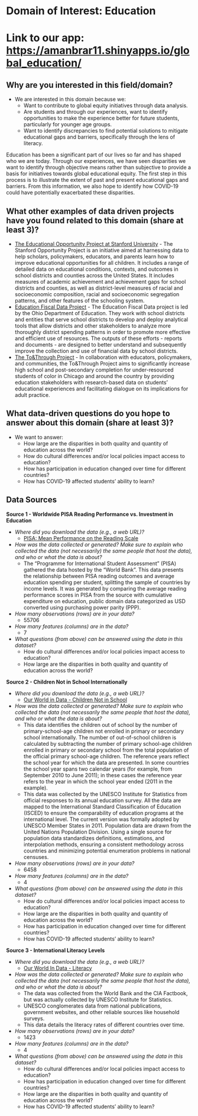 # **Domain of Interest: Education**

# **Link to our app: https://amanbrar11.shinyapps.io/global_education/**

## Why are you interested in this field/domain?
- We are interested in this domain because we:
    - Want to contribute to global equity initiatives through data analysis.
    - Are students and through our experiences, want to identify opportunities to make the experience better for future students, particularly for younger age groups.
    - Want to identify discrepancies to find potential solutions to mitigate educational gaps and barriers, specifically through the lens of literacy.

Education has been a significant part of our lives so far and has shaped who we are today. Through our experiences, we have seen disparities we want to identify through objective means rather than subjective to provide a basis for initiatives towards global educational equity. The first step in this process is to illustrate the extent of past and present educational gaps and barriers. From this information, we also hope to identify how COVID-19 could have potentially exacerbated these disparities.

## What other examples of data driven projects have you found related to this domain (share at least 3)?

- [The Educational Opportunity Project at Stanford University](https://edopportunity.org/)
      - The Stanford Opportunity Project is an initiative aimed at harnessing data to help scholars, policymakers, educators, and parents learn how to improve educational opportunities for all children. It includes a range of detailed data on educational conditions, contexts, and outcomes in school districts and counties across the United States. It includes measures of academic achievement and achievement gaps for school districts and counties, as well as district-level measures of racial and socioeconomic composition, racial and socioeconomic segregation patterns, and other features of the schooling system.
- [Education Fiscal Data Project](https://education.ohio.gov/Topics/Finance-and-Funding/Finance-Related-Data/Education-Fiscal-Data-Project)
      - The Education Fiscal Data project is led by the Ohio Department of Education. They work with school districts and entities that serve school districts to develop and deploy analytical tools that allow districts and other stakeholders to analyze more thoroughly district spending patterns in order to promote more effective and efficient use of resources. The outputs of these efforts - reports and documents - are designed to better understand and subsequently improve the collection and use of financial data by school districts.
- [The To&Through Project](https://toandthrough.uchicago.edu/)
      - In collaboration with educators, policymakers, and communities, the To&Through Project aims to significantly increase high school and post-secondary completion for under-resourced students of color in Chicago and around the country by providing education stakeholders with research-based data on students’ educational experiences and facilitating dialogue on its implications for adult practice.

## What data-driven questions do you hope to answer about this domain (share at least 3)?

- We want to answer:
    - How large are the disparities in both quality and quantity of education across the world?
    - How do cultural differences and/or local policies impact access to education?
    - How has participation in education changed over time for different countries?
    - How has COVID-19 affected students’ ability to learn?

## Data Sources
**Source 1 - Worldwide PISA Reading Performance vs. Investment in Education**
- _Where did you download the data (e.g., a web URL)?_
  - [PISA: Mean Performance on the Reading Scale](https://ourworldindata.org/financing-education)
- _How was the data collected or generated? Make sure to explain who collected the data (not necessarily) the same people that host the data), and who or what the data is about?_
  - The “Programme for International Student Assessment” (PISA) gathered the data hosted by the “World Bank”. This data presents the relationship between PISA reading outcomes and average education spending per student, splitting the sample of countries by income levels. It was generated by comparing the average reading performance scores in PISA from the source with cumulative expenditure on education, public domain data categorized as USD converted using purchasing power parity (PPP).
- _How many observations (rows) are in your data?_
  - 55706
- _How many features (columns) are in the data?_
  - 7
- _What questions (from above) can be answered using the data in this dataset?_
  - How do cultural differences and/or local policies impact access to education?
  - How large are the disparities in both quality and quantity of education across the world?


**Source 2 - Children Not in School Internationally**
- _Where did you download the data (e.g., a web URL)?_
  - [Our World in Data - Children Not in School](https://ourworldindata.org/children-not-in-school)
- _How was the data collected or generated? Make sure to explain who collected the data (not necessarily the same people that host the data), and who or what the data is about?_
  - This data identifies the children out of school by the number of primary-school-age children not enrolled in primary or secondary school internationally. The number of out-of-school children is calculated by subtracting the number of primary school-age children enrolled in primary or secondary school from the total population of the official primary school-age children. The reference years reflect the school year for which the data are presented. In some countries the school year spans two calendar years (for example, from September 2010 to June 2011); in these cases the reference year refers to the year in which the school year ended (2011 in the example).
  - This data was collected by the UNESCO Institute for Statistics from official responses to its annual education survey. All the data are mapped to the International Standard Classification of Education (ISCED) to ensure the comparability of education programs at the international level. The current version was formally adopted by UNESCO Member States in 2011. Population data are drawn from the United Nations Population Division. Using a single source for population data standardizes definitions, estimations, and interpolation methods, ensuring a consistent methodology across countries and minimizing potential enumeration problems in national censuses.
- _How many observations (rows) are in your data?_
  - 6458
- _How many features (columns) are in the data?_
  - 4
- _What questions (from above) can be answered using the data in this dataset?_
  - How do cultural differences and/or local policies impact access to education?
  - How large are the disparities in both quality and quantity of education across the world?
  - How has participation in education changed over time for different countries?
  - How has COVID-19 affected students’ ability to learn?


**Source 3 - International Literacy Levels**
- _Where did you download the data (e.g., a web URL)?_
  - [Our World In Data - Literacy](https://ourworldindata.org/literacy)
- _How was the data collected or generated? Make sure to explain who collected the data (not necessarily the same people that host the data), and who or what the data is about?_
  - The data was collected from the World Bank and the CIA Factbook, but was actually collected by UNESCO Institute for Statistics.
  - UNESCO conglomerates data from national publications, government websites, and other reliable sources like household surveys.
  - This data details the literacy rates of different countries over time.
- _How many observations (rows) are in your data?_
  - 1423
- _How many features (columns) are in the data?_
  - 4
- _What questions (from above) can be answered using the data in this dataset?_
  - How do cultural differences and/or local policies impact access to education?
  - How has participation in education changed over time for different countries?
  - How large are the disparities in both quality and quantity of education across the world?
  - How has COVID-19 affected students’ ability to learn?
